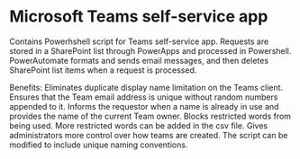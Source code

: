 # Microsoft Teams self-service app
Contains Powerhshell script for Teams self-service app. Requests are stored in a SharePoint list through PowerApps and processed in Powershell. PowerAutomate formats and sends email messages, and then deletes SharePoint list items when a request is processed.

Benefits:
Eliminates duplicate display name limitation on the Teams client.
Ensures that the Team email address is unique without random numbers appended to it.
Informs the requestor when a name is already in use and provides the name of the current Team owner.
Blocks restricted words from being used. More restricted words can be added in the csv file. 
Gives administrators more control over how teams are created. The script can be modified to include unique naming conventions.

